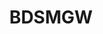 ---
title: BDSMGW
crosslinks:
- MaxineSapphire
- AnalGW
- BDSMcommunity
- gwcumsluts
- BDSMpersonals
- holdthemoan
- GayKink
- GWCouples
- gonewild
- gonewildaudio
---